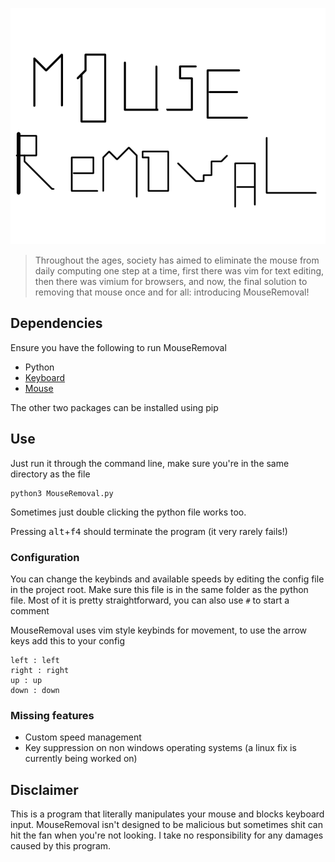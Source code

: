 ![logo](logo.png)

> Throughout the ages, society has aimed to eliminate the mouse from daily computing one step at a time, first there was vim for text editing, then there was vimium for browsers, and now, the final solution to removing that mouse once and for all: introducing MouseRemoval!

## Dependencies
Ensure you have the following to run MouseRemoval
- Python 
- [Keyboard](https://pypi.org/project/keyboard/)
- [Mouse](https://pypi.org/project/mouse/)

The other two packages can be installed using pip

## Use
Just run it through the command line, make sure you're in the same directory as the file
```
python3 MouseRemoval.py
```

Sometimes just double clicking the python file works too. 

Pressing <kbd>alt</kbd>+<kbd>f4</kbd> should terminate the program (it very rarely fails!)

### Configuration
You can change the keybinds and available speeds by editing the config file in the project root. Make sure this file is in the same folder as the python file.
Most of it is pretty straightforward, you can also use `#` to start a comment

MouseRemoval uses vim style keybinds for movement, to use the arrow keys add this to your config
```
left : left
right : right
up : up
down : down 
```

### Missing features
- Custom speed management
- Key suppression on non windows operating systems (a linux fix is currently being worked on)

## Disclaimer
This is a program that literally manipulates your mouse and blocks keyboard input. MouseRemoval isn't designed to be malicious but sometimes shit can hit the fan when you're not looking. I take no responsibility for any damages caused by this program.
